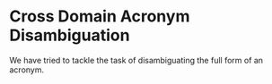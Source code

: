 # Cross Domain Acronym Disambiguation

We have tried to tackle the task of disambiguating the full form of an acronym.
